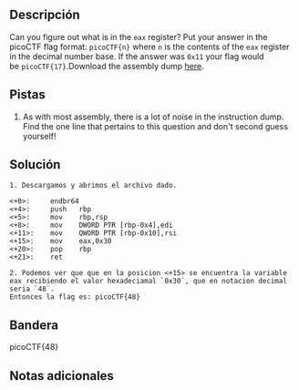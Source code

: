 ## Descripción

Can you figure out what is in the `eax` register? Put your answer in the picoCTF flag format: `picoCTF{n}` where `n` is the contents of the `eax` register in the decimal number base. If the answer was `0x11` your flag would be `picoCTF{17}`.Download the assembly dump [here](https://artifacts.picoctf.net/c/509/disassembler-dump0_a.txt).

## Pistas

1. As with most assembly, there is a lot of noise in the instruction dump. Find the one line that pertains to this question and don't second guess yourself!

## Solución

```python()
1. Descargamos y abrimos el archivo dado.

```

```bash()
<+0>:     endbr64 
<+4>:     push   rbp
<+5>:     mov    rbp,rsp
<+8>:     mov    DWORD PTR [rbp-0x4],edi
<+11>:    mov    QWORD PTR [rbp-0x10],rsi
<+15>:    mov    eax,0x30
<+20>:    pop    rbp
<+21>:    ret                  
```

```python()
2. Podemos ver que que en la posicion <+15> se encuentra la variable eax recibiendo el valor hexadeciamal `0x30`, que en notacion decimal seria `48`.
Entonces la flag es: picoCTF{48}
```

## Bandera

picoCTF{48}

## Notas adicionales